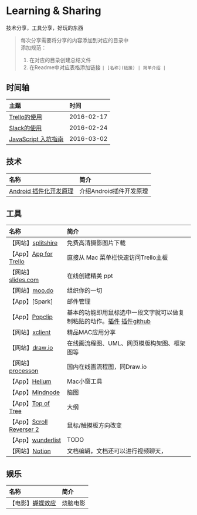 
# Learning & Sharing
技术分享，工具分享，好玩的东西


> 每次分享需要将分享的内容添加到对应的目录中   
> 添加规范：  
> 1. 在对应的目录创建总结文件   
> 2. 在Readme中对应表格添加链接  `| [名称](链接) | 简单介绍 |`  



## 时间轴

| 主题 | 时间 |
|:--   |:--   |
| [Trello的使用](https://github.com/xitu/Learning-Sharing/blob/master/%E6%AF%8F%E6%9C%9F%E6%80%BB%E7%BB%93/Trello%E4%BD%BF%E7%94%A8.md) | 2016-02-17 |
| [Slack的使用](https://github.com/xitu/Learning-Sharing/blob/master/%E6%AF%8F%E6%9C%9F%E6%80%BB%E7%BB%93/slack%E7%9A%84%E4%BD%BF%E7%94%A8.md) | 2016-02-24 |
| [JavaScript 入坑指南](https://github.com/xitu/Learning-Sharing/blob/master/%E6%AF%8F%E6%9C%9F%E6%80%BB%E7%BB%93/JavaScript%20%E5%85%A5%E5%9D%91%E6%8C%87%E5%8D%97.md) | 2016-03-02 |

## 技术

| 名称 | 简介 |
|:--   |:--   |
|[Android 插件化开发原理](http://weishu.me/2016/02/16/understand-plugin-framework-binder-hook/) | 介绍Android插件开发原理 

## 工具

| 名称 | 简介 |
|:--   |:--   |
|【网站】[splitshire](http://www.splitshire.com/) | 免费高清摄影图片下载 
|【App】[App for Trello](https://itunes.apple.com/au/app/menutab-for-trello/id693021365?mt=12)| 直接从 Mac 菜单栏快速访问Trello主板
|【网站】[slides.com](http://slides.com) | 在线创建精美 ppt
|【网站】[moo.do](http://moo.do/) | 组织你的一切
|【App】[Spark]|邮件管理
|【App】[Popclip]()| 基本的功能即用鼠标选中一段文字就可以做复制粘贴的动作。[插件](http://pilotmoon.com/popclip/extensions/) [插件github](http://pilotmoon.com/popclip/extensions/)
|【网站】[xclient](http://xclient.info/) | 精品MAC应用分享
|【网站】[draw.io](draw.io)| 在线画流程图、UML、网页模版构架图、框架图等
|【网站】[processon](https://www.processon.com/)| 国内在线画流程图，同Draw.io
|【App】[Helium](https://itunes.apple.com/us/app/helium/id1054607607?mt=12)| Mac小窗工具
|【App】[Mindnode](https://mindnode.com/)|脑图
|【App】[Top of Tree](https://itunes.apple.com/jp/app/tree-2/id944654199?ls=1&mt=12)| 大纲
|【App】[Scroll Reverser 2](https://pilotmoon.com/scrollreverser/)| 鼠标/触摸板方向改变
|【App】[wunderlist](https://www.wunderlist.com/blog/)|  TODO
|【网站】[Notion](https://www.notion.so) | 文档编辑，文档还可以进行视频聊天，


## 娱乐

| 名称 | 简介 |
|:--   |:--   |
|【电影】[蝴蝶效应](http://movie.douban.com/subject/1292343/) | 烧脑电影







